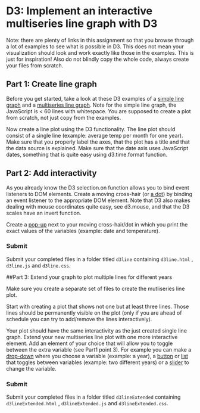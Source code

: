 # D3: Implement an interactive multiseries line graph with D3

Note: there are plenty of links in this assignment so that you browse through a lot of examples to see what is possible in D3. This does not mean your visualization should look and work exactly like those in the examples. This is just for inspiration! Also do not blindly copy the whole code, always create your files from scratch.


## Part 1: Create line graph
Before you get started, take a look at these D3 examples of a [simple line graph] and a [multiseries line graph]. Note for the simple line graph, the
JavaScript is < 60 lines with whitespace. You are supposed to create a plot
from scratch, not just copy from the examples.

[simple line graph]: http://bl.ocks.org/mbostock/3883245

[multiseries line graph]: http://bl.ocks.org/mbostock/3884955

Now create a line plot using the D3 functionality. The line plot should consist of a single line (example: average temp per month for one year).
Make sure that you properly label the axes, that the plot has a title and that the data source is 
explained. Make sure that the date axis uses JavaScript dates, something that is
quite easy using d3.time.format function.

## Part 2: Add interactivity

As you already know the D3 selection.on function allows you to bind event listeners to DOM elements. 
Create a moving cross-hair (or [a dot]) by binding an event listener to the appropriate DOM element. 
Note that D3 also makes dealing with mouse coordinates quite easy, see d3.mouse, and that the D3 scales
have an invert function. 

[a dot]: http://fundvis-ywng.rhcloud.com/JPMProvident.html

Create a [pop-up] next to your moving cross-hair/dot in which you print the exact values of the variables (example: date and temperature). 


[pop-up]: http://tylernwolf.com/#/portfolio/corrdisp


### Submit 
Submit your completed files in a folder titled `d3line` containing `d3line.html` , `d3line.js` and
`d3line.css`.


##Part 3: Extend your graph to plot multiple lines for different years

Make sure you create a separate set of files to create the mutliseries line plot.

Start with creating a plot that shows not one but at least three lines. Those lines should be permanently visible on the plot (only if you are ahead of schedule you can try to add/remove the lines interactively).

Your plot should have the same interactivity as the just created single line graph.
Extend your new multiseries line plot with one more interactive element. Add an element of your choice that will allow you to toggle between the extra variable (see Part1 point 3). For example you can make a [drop-down] where you choose a variable (example: a year), a [button] or [list] that toggles between variables (example: two different years) or a [slider] to change the variable.

[drop-down]: http://bl.ocks.org/anupsavvy/9513382

[slider]: http://romsson.github.io/dragit/example/nations.html

[list]: http://charts.animateddata.co.uk/whatmakesushappy/

[button]: http://statick.org:3000/


### Submit 
Submit your completed files in a folder titled `d3lineExtended` containing `d3lineExtended.html` , `d3lineExtended.js` and
`d3lineExtended.css`.

[queue.js]: https://github.com/mbostock/queue

